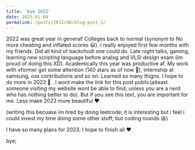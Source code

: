 ```yaml
---
title: 'bye 2022'
date: 2023-01-04
permalink: /posts/2012/08/blog-post-1/
---
```


  2022 was great year in general! Colleges back to normal (synonym to No more cheating and inflated scores 😃). I really enjoyed first few months with my friends. Did all kind of backchodi one could do. Late night talks, gaming, learning new scripting language before analog and VLSI design exam (im proud of doing this XD). 
  Academically this year was productive af. My work with vformer got some attention (140 stars as of now 🤗), internship at samsung, oss contributions and so on. Learned so many thigns. I hope to do more in 2023 💪 .
  I wont make the link for this post public(atleast someone visiting my website wont be able to find; unless you are a nerd who has nothing better to do). But if you see this text, you are important for me. Less make 2023 more beautiful ❤️.
  
  (writing this becuase im tired by doing leetcode; it is interesting but i feel i could invest my time doing some other stuff; but coding rounds 😪)
  
  I have so many plans for 2023; I hope to finish all ❤️.
  
  bye; 
  
  
  
